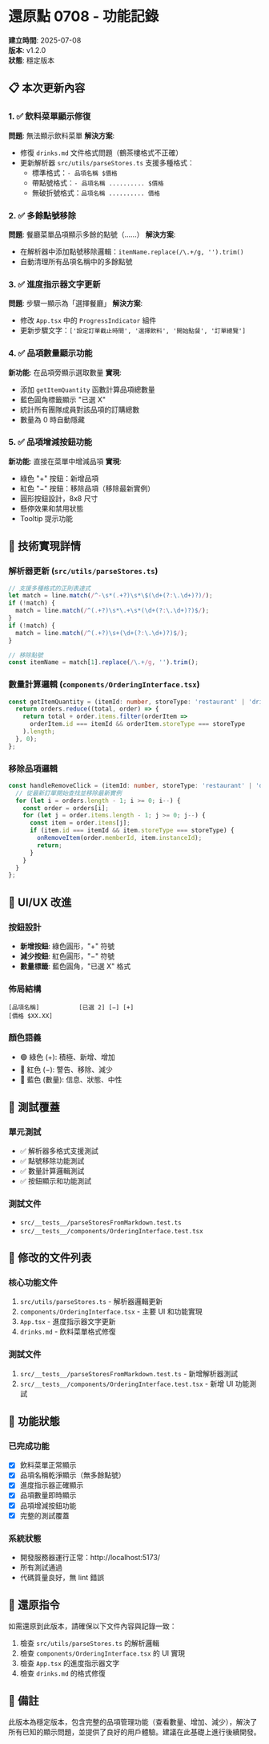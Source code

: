 # 還原點 0708 - 功能記錄

**建立時間**: 2025-07-08  
**版本**: v1.2.0  
**狀態**: 穩定版本

## 📋 本次更新內容

### 1. ✅ 飲料菜單顯示修復
**問題**: 無法顯示飲料菜單
**解決方案**:
- 修復 `drinks.md` 文件格式問題（鶴茶樓格式不正確）
- 更新解析器 `src/utils/parseStores.ts` 支援多種格式：
  - 標準格式：`- 品項名稱 $價格`
  - 帶點號格式：`- 品項名稱 .......... $價格`
  - 無破折號格式：`品項名稱 .......... 價格`

### 2. ✅ 多餘點號移除
**問題**: 餐廳菜單品項顯示多餘的點號（......）
**解決方案**:
- 在解析器中添加點號移除邏輯：`itemName.replace(/\.+/g, '').trim()`
- 自動清理所有品項名稱中的多餘點號

### 3. ✅ 進度指示器文字更新
**問題**: 步驟一顯示為「選擇餐廳」
**解決方案**:
- 修改 `App.tsx` 中的 `ProgressIndicator` 組件
- 更新步驟文字：`['設定訂單截止時間', '選擇飲料', '開始點餐', '訂單總覽']`

### 4. ✅ 品項數量顯示功能
**新功能**: 在品項旁顯示選取數量
**實現**:
- 添加 `getItemQuantity` 函數計算品項總數量
- 藍色圓角標籤顯示 "已選 X"
- 統計所有團隊成員對該品項的訂購總數
- 數量為 0 時自動隱藏

### 5. ✅ 品項增減按鈕功能
**新功能**: 直接在菜單中增減品項
**實現**:
- 綠色 "+" 按鈕：新增品項
- 紅色 "−" 按鈕：移除品項（移除最新實例）
- 圓形按鈕設計，8x8 尺寸
- 懸停效果和禁用狀態
- Tooltip 提示功能

## 🔧 技術實現詳情

### 解析器更新 (`src/utils/parseStores.ts`)
```typescript
// 支援多種格式的正則表達式
let match = line.match(/^-\s*(.+?)\s*\$(\d+(?:\.\d+)?)/);
if (!match) {
  match = line.match(/^(.+?)\s*\.+\s*(\d+(?:\.\d+)?)$/);
}
if (!match) {
  match = line.match(/^(.+?)\s+(\d+(?:\.\d+)?)$/);
}

// 移除點號
const itemName = match[1].replace(/\.+/g, '').trim();
```

### 數量計算邏輯 (`components/OrderingInterface.tsx`)
```typescript
const getItemQuantity = (itemId: number, storeType: 'restaurant' | 'drink_shop') => {
  return orders.reduce((total, order) => {
    return total + order.items.filter(orderItem => 
      orderItem.id === itemId && orderItem.storeType === storeType
    ).length;
  }, 0);
};
```

### 移除品項邏輯
```typescript
const handleRemoveClick = (itemId: number, storeType: 'restaurant' | 'drink_shop') => {
  // 從最新訂單開始查找並移除最新實例
  for (let i = orders.length - 1; i >= 0; i--) {
    const order = orders[i];
    for (let j = order.items.length - 1; j >= 0; j--) {
      const item = order.items[j];
      if (item.id === itemId && item.storeType === storeType) {
        onRemoveItem(order.memberId, item.instanceId);
        return;
      }
    }
  }
};
```

## 🎨 UI/UX 改進

### 按鈕設計
- **新增按鈕**: 綠色圓形，"+" 符號
- **減少按鈕**: 紅色圓形，"−" 符號
- **數量標籤**: 藍色圓角，"已選 X" 格式

### 佈局結構
```
[品項名稱]           [已選 2] [−] [+]
[價格 $XX.XX]
```

### 顏色語義
- 🟢 綠色 (+): 積極、新增、增加
- 🔴 紅色 (−): 警告、移除、減少
- 🔵 藍色 (數量): 信息、狀態、中性

## 🧪 測試覆蓋

### 單元測試
- ✅ 解析器多格式支援測試
- ✅ 點號移除功能測試
- ✅ 數量計算邏輯測試
- ✅ 按鈕顯示和功能測試

### 測試文件
- `src/__tests__/parseStoresFromMarkdown.test.ts`
- `src/__tests__/components/OrderingInterface.test.tsx`

## 📁 修改的文件列表

### 核心功能文件
1. `src/utils/parseStores.ts` - 解析器邏輯更新
2. `components/OrderingInterface.tsx` - 主要 UI 和功能實現
3. `App.tsx` - 進度指示器文字更新
4. `drinks.md` - 飲料菜單格式修復

### 測試文件
1. `src/__tests__/parseStoresFromMarkdown.test.ts` - 新增解析器測試
2. `src/__tests__/components/OrderingInterface.test.tsx` - 新增 UI 功能測試

## 🚀 功能狀態

### 已完成功能
- [x] 飲料菜單正常顯示
- [x] 品項名稱乾淨顯示（無多餘點號）
- [x] 進度指示器正確顯示
- [x] 品項數量即時顯示
- [x] 品項增減按鈕功能
- [x] 完整的測試覆蓋

### 系統狀態
- 開發服務器運行正常：http://localhost:5173/
- 所有測試通過
- 代碼質量良好，無 lint 錯誤

## 🔄 還原指令

如需還原到此版本，請確保以下文件內容與記錄一致：
1. 檢查 `src/utils/parseStores.ts` 的解析邏輯
2. 檢查 `components/OrderingInterface.tsx` 的 UI 實現
3. 檢查 `App.tsx` 的進度指示器文字
4. 檢查 `drinks.md` 的格式修復

## 📝 備註

此版本為穩定版本，包含完整的品項管理功能（查看數量、增加、減少），解決了所有已知的顯示問題，並提供了良好的用戶體驗。建議在此基礎上進行後續開發。
